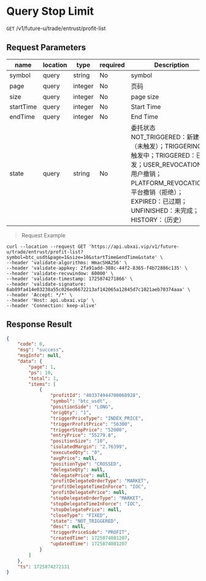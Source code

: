 # Query Stop Limit

`GET` /v1/future-u/trade/entrust/profit-list

## Request Parameters

| name        | location    | type      | required | Description                                                                                                                                                  |
|-----------|-------|---------|----|-----------------------------------------------------------------------------------------------------------------------------------------------------|
| symbol    | query | string  | No  | symbol                                                                                                                                                 |
| page      | query | integer | No  | 页码                                                                                                                                                  |
| size      | query | integer | No  | page size                                                                                                                                                 |
| startTime | query | integer | No  | Start Time                                                                                                                                                |
| endTime   | query | integer | No  | End Time                                                                                                                                                |
| state     | query | string  | No  | 委托状态 NOT_TRIGGERED：新建委托（未触发）；TRIGGERING：触发中；TRIGGERED：已触发；USER_REVOCATION：用户撤销；PLATFORM_REVOCATION：平台撤销（拒绝）；EXPIRED：已过期；UNFINISHED：未完成；HISTORY：（历史） |

> Request Example

```shell
curl --location --request GET 'https://api.ubxai.vip/v1/future-u/trade/entrust/profit-list?symbol=btc_usdt&page=1&size=10&startTime&endTime&state' \
--header 'validate-algorithms: HmacSHA256' \
--header 'validate-appkey: 2fa91add-388c-44f2-8365-f4b72886c135' \
--header 'validate-recvwindow: 60000' \
--header 'validate-timestamp: 1725874271866' \
--header 'validate-signature: 6ab89fa414e03238a55c026ed6672213af142065a12845d7c1021aeb70374aaa' \
--header 'Accept: */*' \
--header 'Host: api.ubxai.vip' \
--header 'Connection: keep-alive'
```

## Response Result

```json
{
    "code": 0,
    "msg": "success",
    "msgInfo": null,
    "data": {
        "page": 1,
        "ps": 10,
        "total": 1,
        "items": [
            {
                "profitId": "403374944700068928",
                "symbol": "btc_usdt",
                "positionSide": "LONG",
                "origQty": "1",
                "triggerPriceType": "INDEX_PRICE",
                "triggerProfitPrice": "56300",
                "triggerStopPrice": "52000",
                "entryPrice": "55279.8",
                "positionSize": "10",
                "isolatedMargin": "2.76399",
                "executedQty": "0",
                "avgPrice": null,
                "positionType": "CROSSED",
                "delegateQty": null,
                "delegatePrice": null,
                "profitDelegateOrderType": "MARKET",
                "profitDelegateTimeInForce": "IOC",
                "profitDelegatePrice": null,
                "stopDelegateOrderType": "MARKET",
                "stopDelegateTimeInForce": "IOC",
                "stopDelegatePrice": null,
                "closeType": "FIXED",
                "state": "NOT_TRIGGERED",
                "desc": null,
                "triggerPriceSide": "PROFIT",
                "createdTime": 1725874081207,
                "updatedTime": 1725874081207
            }
        ]
    },
    "ts": 1725874272131
}
```


